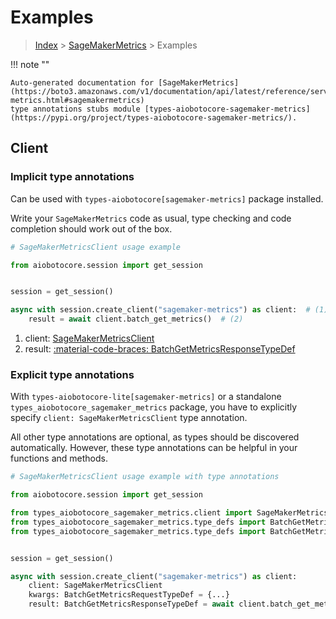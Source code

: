 # Examples

> [Index](../README.md) > [SageMakerMetrics](./README.md) > Examples

!!! note ""

    Auto-generated documentation for [SageMakerMetrics](https://boto3.amazonaws.com/v1/documentation/api/latest/reference/services/sagemaker-metrics.html#sagemakermetrics)
    type annotations stubs module [types-aiobotocore-sagemaker-metrics](https://pypi.org/project/types-aiobotocore-sagemaker-metrics/).

## Client

### Implicit type annotations

Can be used with `types-aiobotocore[sagemaker-metrics]` package installed.

Write your `SageMakerMetrics` code as usual,
type checking and code completion should work out of the box.



```python
# SageMakerMetricsClient usage example

from aiobotocore.session import get_session


session = get_session()

async with session.create_client("sagemaker-metrics") as client:  # (1)
    result = await client.batch_get_metrics()  # (2)
```

1. client: [SageMakerMetricsClient](./client.md)
2. result: [:material-code-braces: BatchGetMetricsResponseTypeDef](./type_defs.md#batchgetmetricsresponsetypedef) 






### Explicit type annotations

With `types-aiobotocore-lite[sagemaker-metrics]`
or a standalone `types_aiobotocore_sagemaker_metrics` package, you have to explicitly specify
`client: SageMakerMetricsClient` type annotation.

All other type annotations are optional, as types should be discovered automatically.
However, these type annotations can be helpful in your functions and methods.


```python
# SageMakerMetricsClient usage example with type annotations

from aiobotocore.session import get_session

from types_aiobotocore_sagemaker_metrics.client import SageMakerMetricsClient
from types_aiobotocore_sagemaker_metrics.type_defs import BatchGetMetricsResponseTypeDef
from types_aiobotocore_sagemaker_metrics.type_defs import BatchGetMetricsRequestTypeDef


session = get_session()

async with session.create_client("sagemaker-metrics") as client:
    client: SageMakerMetricsClient
    kwargs: BatchGetMetricsRequestTypeDef = {...}
    result: BatchGetMetricsResponseTypeDef = await client.batch_get_metrics(**kwargs)
```




